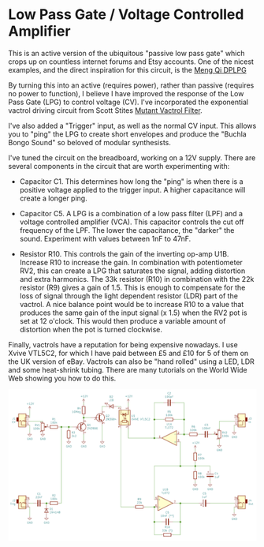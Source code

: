 Low Pass Gate / Voltage Controlled Amplifier
============================================

This is an active version of the ubiquitous "passive low pass gate" which crops
up on countless internet forums and Etsy accounts.  One of the nicest examples,
and the direct inspiration for this circuit, is the
[Meng Qi DPLPG](https://www.mengqimusic.com/dplpg)

By turning this into an active (requires power), rather than passive (requires
no power to function), I believe I have improved the response of the Low Pass
Gate (LPG) to control voltage (CV).  I've incorporated the exponential vactrol
driving circuit from Scott Stites
[Mutant Vactrol Filter](http://www.birthofasynth.com/Scott_Stites/Pages/mutant_main.html).

I've also added a "Trigger" input, as well as the normal CV input.  This allows
you to "ping" the LPG to create short envelopes and produce the "Buchla Bongo
Sound" so beloved of modular synthesists.

I've tuned the circuit on the breadboard, working on a 12V supply.  There are
several components in the circuit that are worth experimenting with:

* Capacitor C1.  This determines how long the "ping" is when there is a positive
voltage applied to the trigger input.  A higher capacitance will create a longer
ping.

* Capacitor C5.  A LPG is a combination of a low pass filter (LPF) and a voltage
controlled amplifier (VCA).  This capacitor controls the cut off frequency of
the LPF.  The lower the capacitance, the "darker" the sound.  Experiment with
values between 1nF to 47nF.

* Resistor R10.  This controls the gain of the inverting op-amp U1B.  Increase
R10 to increase the gain.  In combination with potentiometer RV2, this can
create a LPG that saturates the signal, adding distortion and extra harmonics.
The 33k resistor (R10) in combination with the 22k resistor (R9) gives a gain of
1.5.  This is enough to compensate for the loss of signal through the light
dependent resistor (LDR) part of the vactrol.
A nice balance point would be to increase R10 to a value that produces the same
gain of the input signal (x 1.5) when the RV2 pot is set at 12 o'clock.  This
would then produce a variable amount of distortion when the pot is turned
clockwise.

Finally, vactrols have a reputation for being expensive nowadays.  I use Xvive
VTL5C2, for which I have paid between £5 and £10 for 5 of them on the UK version
of eBay.  Vactrols can also be "hand rolled" using a LED, LDR and some
heat-shrink tubing.  There are many tutorials on the World Wide Web showing you
how to do this.

![LPG Circuit](./LPG_VCA.png)
